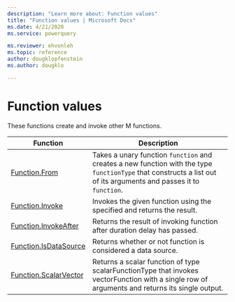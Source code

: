 ```yaml
---
description: "Learn more about: Function values"
title: "Function values | Microsoft Docs"
ms.date: 4/21/2020
ms.service: powerquery

ms.reviewer: ehvonleh
ms.topic: reference
author: dougklopfenstein
ms.author: dougklo

---
```

# Function values

These functions create and invoke other M functions.

|Function|Description|
|------------|---------------|
| [Function.From](function-from.md) | Takes a unary function `function` and creates a new function with the type `functionType` that constructs a list out of its arguments and passes it to `function`. |
|[Function.Invoke](function-invoke.md)|Invokes the given function using the specified and returns the result.|
|[Function.InvokeAfter](function-invokeafter.md)|Returns the result of invoking function after duration delay has passed.|
|[Function.IsDataSource](function-isdatasource.md)|Returns whether or not function is considered a data source.|
|[Function.ScalarVector](function-scalarvector.md)|Returns a scalar function of type scalarFunctionType that invokes vectorFunction with a single row of arguments and returns its single output. |
